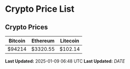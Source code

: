 # Crypto Price List

## Crypto Prices
| Bitcoin | Ethereum | Litecoin |
| ------- | -------- | -------- |
| $94214 | $3320.55 | $102.14 |
**Last Updated:** 2025-01-09 06:48 UTC
**Last Updated:** $DATE$
